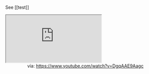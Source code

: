 See [[test]]

<iframe src="https://www.youtube.com/embed/DgqAAE9Aagc" allow="accelerometer; autoplay; clipboard-write; encrypted-media; gyroscope; picture-in-picture; web-share" referrerpolicy="strict-origin-when-cross-origin" allowfullscreen></iframe>
<center>via: <a href='https://www.youtube.com/watch?v=DgqAAE9Aagc' target='_blank' class='external-link'>https://www.youtube.com/watch?v=DgqAAE9Aagc</a></center>
